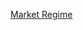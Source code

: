[Market Regime](https://docs.google.com/forms/d/e/1FAIpQLSfS07mhBJQETPBfJ7ZfoKS-p5jchDub97qZBTS85w9ZO4iGrQ/formResponse)
